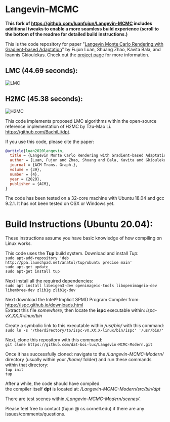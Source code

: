 # Langevin-MCMC

**This fork of https://github.com/luanfujun/Langevin-MCMC includes additional tweaks to enable a more seamless build experience (scroll to the bottom of the readme for detailed build instructions.)**

This is the code repository for paper "[Langevin Monte Carlo Rendering with Gradient-based Adaptation](https://research.cs.cornell.edu/langevin-mcmc/data/paper.pdf)" by Fujun Luan, Shuang Zhao, Kavita Bala, and Ioannis Gkioulekas. Check out the [project page](https://research.cs.cornell.edu/langevin-mcmc/) for more information. 
 
## LMC (44.69 seconds):
![LMC](scenes/torus/lmc_timeuse_44.689152s.png)
## H2MC (45.38 seconds):
![H2MC](scenes/torus/h2mc_timeuse_45.381592s.png)

This code implements proposed LMC algorithms within the open-source reference implementation of H2MC by Tzu-Mao Li. https://github.com/BachiLi/dpt.  

If you use this code, please cite the paper:
```bibtex
@article{luan2020langevin,
  title = {Langevin Monte Carlo Rendering with Gradient-based Adaptation},
  author = {Luan, Fujun and Zhao, Shuang and Bala, Kavita and Gkioulekas, Ioannis},
  journal = {ACM Trans. Graph.},
  volume = {39},
  number = {4},
  year = {2020},
  publisher = {ACM},
}
```

The code has been tested on a 32-core machine with Ubuntu 18.04 and gcc 9.2.1. It has not been tested on OSX or Windows yet.

# Build Instructions (Ubuntu 20.04):

These instructions assume you have basic knowledge of how compiling on Linux works.

This code uses the **Tup** build system. Download and install *Tup*:\
```sudo apt-add-repository 'deb http://ppa.launchpad.net/anatol/tup/ubuntu precise main'```\
```sudo apt-get update```\
```sudo apt-get install tup```

Next install all the required dependencies:\
```sudo apt install libeigen3-dev openimageio-tools libopenimageio-dev libembree-dev zlib1g zlib1g-dev```

Next download the Intel® Implicit SPMD Program Compiler from: https://ispc.github.io/downloads.html \
Extract this file *somewhere*, then locate the **ispc** executable within: *ispc-vX.XX.X-linux/bin* 

Create a symbolic link to this executable within */usr/bin/* with this command: \
```sudo ln -s '/the/directory/to/ispc-vX.XX.X-linux/bin/ispc' '/usr/bin/'```

Next, clone this repository with this command:\
```git clone https://github.com/dat-boi-lux/Langevin-MCMC-Modern.git```

Once it has successfully cloned: navigate to the */Langevin-MCMC-Modern/* directory (usually within your */home/* folder) and run these commands within that directory:\
```tup init```\
```tup```

After a while, the code should have compiled.\
the compiler itself **dpt** is located at: */Langevin-MCMC-Modern/src/bin/dpt*

There are test scenes within */Langevin-MCMC-Modern/scenes/*.

Please feel free to contact (fujun @ cs.cornell.edu) if there are any issues/comments/questions.

